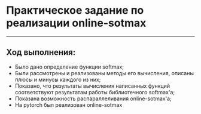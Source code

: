# Практическое задание по реализации online-sotmax
---
## Ход выполнения:

- Было дано определение функции softmax;
- Были рассмотрены и реализованы методы его вычисления, описаны плюсы и минусы каждого из них;
- Показано, что результаты вычисления написанных функций соответствуют результатам работы библиотечного softmax'а;
- Показана возможность распараллеливания online-sotmax'а;
- На pytorch был реализован online-sotmax
